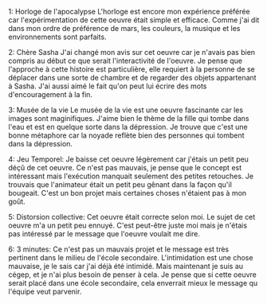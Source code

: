 1: Horloge de l'apocalypse
L'horloge est encore mon expérience préférée car l'expérimentation de cette oeuvre était simple et efficace. Comme j'ai dit dans mon ordre de préférence de mars, les couleurs, la musique et les environnements sont parfaits.

2: Chère Sasha
J'ai changé mon avis sur cet oeuvre car je n'avais pas bien compris au début ce que serait l'interactivité de l'oeuvre. Je pense que l'approche à cette histoire est particulière, elle requiert à la personne de se déplacer dans une sorte de chambre et de regarder des objets appartenant à Sasha. J'ai aussi aimé le fait qu'on peut lui écrire des mots d'encouragement à la fin.

3: Musée de la vie
Le musée de la vie est une oeuvre fascinante car les images sont maginifiques. J'aime bien le thème de la fille qui tombe dans l'eau et est en quelque sorte dans la dépression. Je trouve que c'est une bonne métaphore car la noyade reflète bien des personnes qui tombent dans la dépression.

4: Jeu Temporel:
Je baisse cet oeuvre légèrement car j'étais un petit peu déçû de cet oeuvre. Ce n'est pas mauvais, je pense que le concept est intéressant mais l'exécution manquait seulement des petites retouches. Je trouvais que l'animateur était un petit peu gênant dans la façon qu'il bougeait. C'est un bon projet mais certaines choses n'étaient pas à mon goût.

5: Distorsion collective:
Cet oeuvre était correcte selon moi. Le sujet de cet oeuvre m'a un petit peu ennuyé. C'est peut-être juste moi mais je n'étais pas intéressé par le message que l'oeuvre voulait me dire. 

6: 3 minutes:
Ce n'est pas un mauvais projet et le message est très pertinent dans le milieu de l'école secondaire. L'intimidation est une chose mauvaise, je le sais car j'ai déjà été intimidé. Mais maintenant je suis au cégep, et je n'ai plus besoin de penser à cela. Je pense que si cette oeuvre serait placé dans une école secondaire, cela enverrait mieux le message qu l'équipe veut parvenir.
